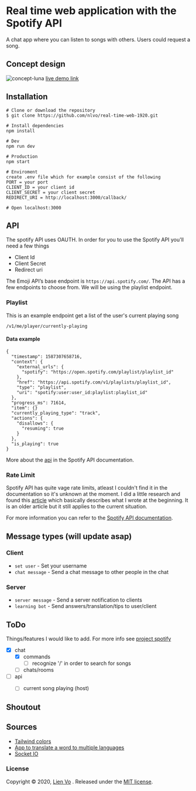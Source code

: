 # Real time web application with the Spotify API
A chat app where you can listen to songs with others. Users could request a song.

## Concept design
![concept-luna](https://user-images.githubusercontent.com/8554238/79564611-498f9480-80af-11ea-9426-247e531a5f44.png)
[live demo link](https://chat-nlvo.herokuapp.com/)

## Installation
```
# Clone or download the repository
$ git clone https://github.com/nlvo/real-time-web-1920.git

# Install dependencies
npm install

# Dev
npm run dev

# Production
npm start

# Enviroment
create .env file which for example consist of the following
PORT = your port
CLIENT_ID = your client id
CLIENT_SECRET = your client secret
REDIRECT_URI = http://localhost:3000/callback/

# Open localhost:3000
```
## API
The spotify API uses OAUTH. In order for you to use the Spotify API you'll need a few things
- Client Id
- Client Secret
- Redirect uri

The Emoji API’s base endpoint is `https://api.spotify.com/`. The API has a few endpoints to choose from. We will be using the playlist endpoint.

### Playlist
This is an example endpoint get a list of the user's current playing song

`/v1/me/player/currently-playing`

#### Data example
```
{
  "timestamp": 1587307658716,
  "context": {
    "external_urls": {
      "spotify": "https://open.spotify.com/playlist/playlist_id"
    },
    "href": "https://api.spotify.com/v1/playlists/playlist_id",
    "type": "playlist",
    "uri": "spotify:user:user_id:playlist:playlist_id"
  },
  "progress_ms": 71614,
  "item": {}
  "currently_playing_type": "track",
  "actions": {
    "disallows": {
      "resuming": true
    }
  },
  "is_playing": true
}
```
More about the [api](https://developer.spotify.com/documentation/web-api/) in the Spotify API documentation.

### Rate Limit
Spotify API has quite vage rate limits, atleast I couldn't find it in the documentation so it's unknown at the moment. I did a little research and found this [article](http://jmeyers44.github.io/blog/2015/04/26/builder-beware-the-limitations-of-popular-apis/) which basically describes what I wrote at the beginning. It is an older article but it still applies to the current situation. 

For more information you can refer to the [Spotify API documentation](https://developer.spotify.com/documentation/web-api/).

## Message types (will update asap)
### Client
- `set user` - Set your username
- `chat message` - Send a chat message to other people in the chat

### Server
- `server message` - Send a server notification to clients
- `learning bot` - Send answers/translation/tips to user/client

## ToDo
Things/features I would like to add. For more info see [project spotify](https://github.com/nlvo/real-time-web-1920/projects/1)
- [x] chat
    - [x] commands
        - [ ]  recognize '/' in order to search for songs
    - [ ]  chats/rooms
- [ ] api
    - [ ]  current song playing (host)


## Shoutout


## Sources
- [Tailwind colors](https://tailwindcss.com/)
- [App to translate a word to multiple languages](https://translatr.constunmalhotra.xyz/)
- [Socket IO](https://socket.io/get-started/chat/)

### License
Copyright © 2020, [Lien Vo](https://github.com/nlvo) . Released under the [MIT license](https://github.com/nlvo/web-app-from-scratch-1920/blob/master/LICENSE).

<!-- Add a link to your live demo in Github Pages 🌐-->

<!-- ☝️ replace this description with a description of your own work -->

<!-- replace the code in the /docs folder with your own, so you can showcase your work with GitHub Pages 🌍 -->

<!-- Add a nice poster image here at the end of the week, showing off your shiny frontend 📸 -->

<!-- Maybe a table of contents here? 📚 -->

<!-- How about a section that describes how to install this project? 🤓 -->

<!-- ...but how does one use this project? What are its features 🤔 -->

<!-- What external data source is featured in your project and what are its properties 🌠 -->

<!-- Maybe a checklist of done stuff and stuff still on your wishlist? ✅ -->

<!-- How about a license here? 📜 (or is it a licence?) 🤷 -->
